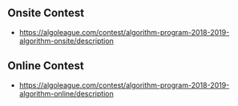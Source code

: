 Onsite Contest
--------------
* https://algoleague.com/contest/algorithm-program-2018-2019-algorithm-onsite/description

Online Contest
--------------
* https://algoleague.com/contest/algorithm-program-2018-2019-algorithm-online/description

